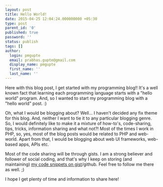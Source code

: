 ```yaml
---
layout: post
title: Hello World!
date: 2015-04-25 12:04:24.000000000 +05:30
type: post
parent_id: '0'
published: true
password: ''
status: publish
tags: []
author:
  login: pmgupte
  email: prabhas.gupte@gmail.com
  display_name: pmgupte
  first_name: ''
  last_name: ''
---
```

Here with this blog post, I get started with my programming blog!! It's a well known fact that learning each programming language starts with a "hello world" program. And, so I wanted to start my programming blog with a "hello world" post. :)

Oh, what I would be blogging about? Well... I haven't decided any fix theme for this blog. And, neither I want to tie it to any particular blogging genre. So, I would definitely like to make it a mixture of how-to's, code-sharing, tips, tricks, information sharing and what not?! Most of the times I work in PHP, so, yes, most of the blog posts would be related to PHP and web-world. Apart from that, I would be blogging about web UI frameworks, web-based apps, APIs etc.

Most of the code sharing will be through gists. I am a strong believer and follower of social coding, and that's why I keep on storing (and maintaining) [my code snippets on gist](https://gist.github.com/pmgupte/)/github. Feel free to follow me there as well. ;)

I hope I get plenty of time and information to share here!
